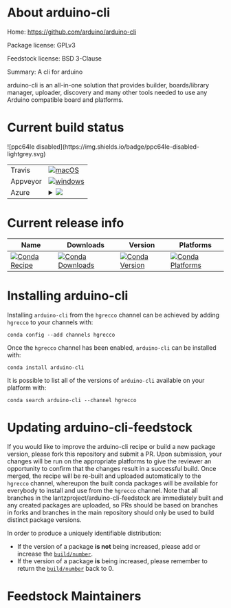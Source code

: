 About arduino-cli
=================

Home: https://github.com/arduino/arduino-cli

Package license: GPLv3

Feedstock license: BSD 3-Clause

Summary: A cli for arduino

arduino-cli is an all-in-one solution that provides builder, boards/library manager,
uploader, discovery and many other tools needed to use any Arduino compatible board and platforms.


Current build status
====================


<table><tr>
    <td>Travis</td>
    <td>
      <a href="https://travis-ci.org/lantzproject/arduino-cli-feedstock">
        <img alt="macOS" src="https://img.shields.io/travis/lantzproject/arduino-cli-feedstock/master.svg?label=macOS">
      </a>
    </td>
  </tr><tr>
    <td>Appveyor</td>
    <td>
      <a href="https://ci.appveyor.com/project/lantzproject/arduino-cli-feedstock/branch/master">
        <img alt="windows" src="https://img.shields.io/appveyor/ci/lantzproject/arduino-cli-feedstock/master.svg?label=Windows">
      </a>
    </td>
  </tr>
    
  <tr>
    <td>Azure</td>
    <td>
      <details>
        <summary>
          <a href="https://dev.azure.com/lantzproject/feedstock-builds/_build/latest?definitionId=&branchName=master">
            <img src="https://dev.azure.com/lantzproject/feedstock-builds/_apis/build/status/arduino-cli-feedstock?branchName=master">
          </a>
        </summary>
        <table>
          <thead><tr><th>Variant</th><th>Status</th></tr></thead>
          <tbody><tr>
              <td>linux</td>
              <td>
                <a href="https://dev.azure.com/lantzproject/feedstock-builds/_build/latest?definitionId=&branchName=master">
                  <img src="https://dev.azure.com/lantzproject/feedstock-builds/_apis/build/status/arduino-cli-feedstock?branchName=master&jobName=linux&configuration=linux_" alt="variant">
                </a>
              </td>
            </tr><tr>
              <td>osx</td>
              <td>
                <a href="https://dev.azure.com/lantzproject/feedstock-builds/_build/latest?definitionId=&branchName=master">
                  <img src="https://dev.azure.com/lantzproject/feedstock-builds/_apis/build/status/arduino-cli-feedstock?branchName=master&jobName=osx&configuration=osx_" alt="variant">
                </a>
              </td>
            </tr><tr>
              <td>win</td>
              <td>
                <a href="https://dev.azure.com/lantzproject/feedstock-builds/_build/latest?definitionId=&branchName=master">
                  <img src="https://dev.azure.com/lantzproject/feedstock-builds/_apis/build/status/arduino-cli-feedstock?branchName=master&jobName=win&configuration=win_" alt="variant">
                </a>
              </td>
            </tr>
          </tbody>
        </table>
      </details>
    </td>
  </tr>
![ppc64le disabled](https://img.shields.io/badge/ppc64le-disabled-lightgrey.svg)
</table>

Current release info
====================

| Name | Downloads | Version | Platforms |
| --- | --- | --- | --- |
| [![Conda Recipe](https://img.shields.io/badge/recipe-arduino--cli-green.svg)](https://anaconda.org/hgrecco/arduino-cli) | [![Conda Downloads](https://img.shields.io/conda/dn/hgrecco/arduino-cli.svg)](https://anaconda.org/hgrecco/arduino-cli) | [![Conda Version](https://img.shields.io/conda/vn/hgrecco/arduino-cli.svg)](https://anaconda.org/hgrecco/arduino-cli) | [![Conda Platforms](https://img.shields.io/conda/pn/hgrecco/arduino-cli.svg)](https://anaconda.org/hgrecco/arduino-cli) |

Installing arduino-cli
======================

Installing `arduino-cli` from the `hgrecco` channel can be achieved by adding `hgrecco` to your channels with:

```
conda config --add channels hgrecco
```

Once the `hgrecco` channel has been enabled, `arduino-cli` can be installed with:

```
conda install arduino-cli
```

It is possible to list all of the versions of `arduino-cli` available on your platform with:

```
conda search arduino-cli --channel hgrecco
```




Updating arduino-cli-feedstock
==============================

If you would like to improve the arduino-cli recipe or build a new
package version, please fork this repository and submit a PR. Upon submission,
your changes will be run on the appropriate platforms to give the reviewer an
opportunity to confirm that the changes result in a successful build. Once
merged, the recipe will be re-built and uploaded automatically to the
`hgrecco` channel, whereupon the built conda packages will be available for
everybody to install and use from the `hgrecco` channel.
Note that all branches in the lantzproject/arduino-cli-feedstock are
immediately built and any created packages are uploaded, so PRs should be based
on branches in forks and branches in the main repository should only be used to
build distinct package versions.

In order to produce a uniquely identifiable distribution:
 * If the version of a package **is not** being increased, please add or increase
   the [``build/number``](https://conda.io/docs/user-guide/tasks/build-packages/define-metadata.html#build-number-and-string).
 * If the version of a package **is** being increased, please remember to return
   the [``build/number``](https://conda.io/docs/user-guide/tasks/build-packages/define-metadata.html#build-number-and-string)
   back to 0.

Feedstock Maintainers
=====================


